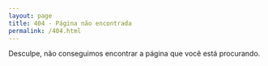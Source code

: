 ```yaml
---
layout: page
title: 404 - Página não encontrada
permalink: /404.html
---
```


Desculpe, não conseguimos encontrar a página que você está procurando.